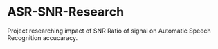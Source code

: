 # ASR-SNR-Research
Project researching impact of SNR Ratio of signal on Automatic Speech Recognition accucaracy.
